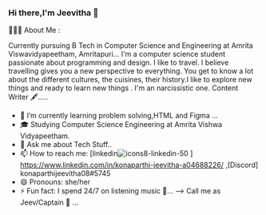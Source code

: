 ### Hi there,I'm Jeevitha 👋
👨🏻‍💻 About Me :

  Currently pursuing B Tech in Computer Science and Engineering at Amrita Viswavidyapeetham, Amritapuri...
  I'm a computer science student passionate about programming and design.
  I like to travel. I believe travelling gives you a new perspective to everything. You get to know a lot about the different cultures, the cuisines,     their       history.I like to explore new things and ready to learn new things .
  I'm an narcissistic one.
  Content Writer 🖋..... 

- 🌱 I’m currently learning problem solving,HTML and Figma ...
- 🎓 Studying Computer Science Engineering at Amrita Vishwa Vidyapeetham.
- 💬 Ask me about Tech Stuff..
- 📫 How to reach me: [linkedin![icons8-linkedin-50](https://user-images.githubusercontent.com/91887848/143998682-498778fb-ea3a-4532-b2c5-da89b4e41a70.png)
] https://www.linkedin.com/in/konaparthi-jeevitha-a04688226/ ,[Discord] konaparthijeevitha08#5745
- 😄 Pronouns: she/her
- ⚡ Fun fact: I spend 24/7 on listening music 🎵...
--> Call me as Jeev/Captain 🧢 ...
